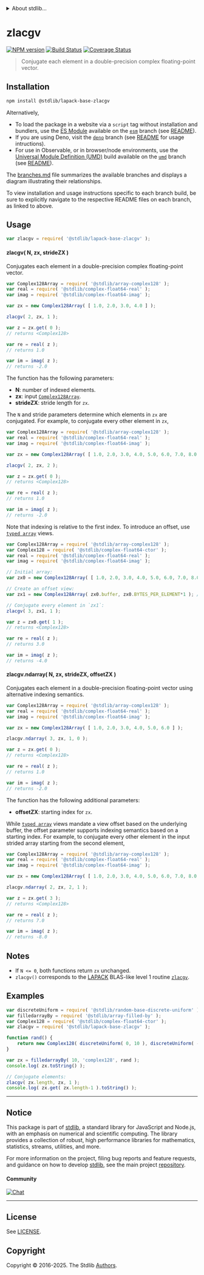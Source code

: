<!--

@license Apache-2.0

Copyright (c) 2025 The Stdlib Authors.

Licensed under the Apache License, Version 2.0 (the "License");
you may not use this file except in compliance with the License.
You may obtain a copy of the License at

   http://www.apache.org/licenses/LICENSE-2.0

Unless required by applicable law or agreed to in writing, software
distributed under the License is distributed on an "AS IS" BASIS,
WITHOUT WARRANTIES OR CONDITIONS OF ANY KIND, either express or implied.
See the License for the specific language governing permissions and
limitations under the License.

-->


<details>
  <summary>
    About stdlib...
  </summary>
  <p>We believe in a future in which the web is a preferred environment for numerical computation. To help realize this future, we've built stdlib. stdlib is a standard library, with an emphasis on numerical and scientific computation, written in JavaScript (and C) for execution in browsers and in Node.js.</p>
  <p>The library is fully decomposable, being architected in such a way that you can swap out and mix and match APIs and functionality to cater to your exact preferences and use cases.</p>
  <p>When you use stdlib, you can be absolutely certain that you are using the most thorough, rigorous, well-written, studied, documented, tested, measured, and high-quality code out there.</p>
  <p>To join us in bringing numerical computing to the web, get started by checking us out on <a href="https://github.com/stdlib-js/stdlib">GitHub</a>, and please consider <a href="https://opencollective.com/stdlib">financially supporting stdlib</a>. We greatly appreciate your continued support!</p>
</details>

# zlacgv

[![NPM version][npm-image]][npm-url] [![Build Status][test-image]][test-url] [![Coverage Status][coverage-image]][coverage-url] <!-- [![dependencies][dependencies-image]][dependencies-url] -->

> Conjugate each element in a double-precision complex floating-point vector.

<section class="installation">

## Installation

```bash
npm install @stdlib/lapack-base-zlacgv
```

Alternatively,

-   To load the package in a website via a `script` tag without installation and bundlers, use the [ES Module][es-module] available on the [`esm`][esm-url] branch (see [README][esm-readme]).
-   If you are using Deno, visit the [`deno`][deno-url] branch (see [README][deno-readme] for usage intructions).
-   For use in Observable, or in browser/node environments, use the [Universal Module Definition (UMD)][umd] build available on the [`umd`][umd-url] branch (see [README][umd-readme]).

The [branches.md][branches-url] file summarizes the available branches and displays a diagram illustrating their relationships.

To view installation and usage instructions specific to each branch build, be sure to explicitly navigate to the respective README files on each branch, as linked to above.

</section>

<section class="usage">

## Usage

```javascript
var zlacgv = require( '@stdlib/lapack-base-zlacgv' );
```

#### zlacgv( N, zx, strideZX )

Conjugates each element in a double-precision complex floating-point vector.

```javascript
var Complex128Array = require( '@stdlib/array-complex128' );
var real = require( '@stdlib/complex-float64-real' );
var imag = require( '@stdlib/complex-float64-imag' );

var zx = new Complex128Array( [ 1.0, 2.0, 3.0, 4.0 ] );

zlacgv( 2, zx, 1 );

var z = zx.get( 0 );
// returns <Complex128>

var re = real( z );
// returns 1.0

var im = imag( z );
// returns -2.0
```

The function has the following parameters:

-   **N**: number of indexed elements.
-   **zx**: input [`Complex128Array`][@stdlib/array/complex128].
-   **strideZX**: stride length for `zx`.

The `N` and stride parameters determine which elements in `zx` are conjugated. For example, to conjugate every other element in `zx`,

```javascript
var Complex128Array = require( '@stdlib/array-complex128' );
var real = require( '@stdlib/complex-float64-real' );
var imag = require( '@stdlib/complex-float64-imag' );

var zx = new Complex128Array( [ 1.0, 2.0, 3.0, 4.0, 5.0, 6.0, 7.0, 8.0 ] );

zlacgv( 2, zx, 2 );

var z = zx.get( 0 );
// returns <Complex128>

var re = real( z );
// returns 1.0

var im = imag( z );
// returns -2.0
```

Note that indexing is relative to the first index. To introduce an offset, use [`typed array`][mdn-typed-array] views.

<!-- eslint-disable stdlib/capitalized-comments -->

```javascript
var Complex128Array = require( '@stdlib/array-complex128' );
var Complex128 = require( '@stdlib/complex-float64-ctor' );
var real = require( '@stdlib/complex-float64-real' );
var imag = require( '@stdlib/complex-float64-imag' );

// Initial array:
var zx0 = new Complex128Array( [ 1.0, 2.0, 3.0, 4.0, 5.0, 6.0, 7.0, 8.0 ] );

// Create an offset view:
var zx1 = new Complex128Array( zx0.buffer, zx0.BYTES_PER_ELEMENT*1 ); // start at 2nd element

// Conjugate every element in `zx1`:
zlacgv( 3, zx1, 1 );

var z = zx0.get( 1 );
// returns <Complex128>

var re = real( z );
// returns 3.0

var im = imag( z );
// returns -4.0
```

#### zlacgv.ndarray( N, zx, strideZX, offsetZX )

Conjugates each element in a double-precision floating-point vector using alternative indexing semantics.

```javascript
var Complex128Array = require( '@stdlib/array-complex128' );
var real = require( '@stdlib/complex-float64-real' );
var imag = require( '@stdlib/complex-float64-imag' );

var zx = new Complex128Array( [ 1.0, 2.0, 3.0, 4.0, 5.0, 6.0 ] );

zlacgv.ndarray( 3, zx, 1, 0 );

var z = zx.get( 0 );
// returns <Complex128>

var re = real( z );
// returns 1.0

var im = imag( z );
// returns -2.0
```

The function has the following additional parameters:

-   **offsetZX**: starting index for `zx`.

While [`typed array`][mdn-typed-array] views mandate a view offset based on the underlying buffer, the offset parameter supports indexing semantics based on a starting index. For example, to conjugate every other element in the input strided array starting from the second element,

```javascript
var Complex128Array = require( '@stdlib/array-complex128' );
var real = require( '@stdlib/complex-float64-real' );
var imag = require( '@stdlib/complex-float64-imag' );

var zx = new Complex128Array( [ 1.0, 2.0, 3.0, 4.0, 5.0, 6.0, 7.0, 8.0 ] );

zlacgv.ndarray( 2, zx, 2, 1 );

var z = zx.get( 3 );
// returns <Complex128>

var re = real( z );
// returns 7.0

var im = imag( z );
// returns -8.0
```

</section>

<!-- /.usage -->

<section class="notes">

## Notes

-   If `N <= 0`, both functions return `zx` unchanged.
-   `zlacgv()` corresponds to the [LAPACK][lapack] BLAS-like level 1 routine [`zlacgv`][zlacgv].

</section>

<!-- /.notes -->

<section class="examples">

## Examples

<!-- eslint no-undef: "error" -->

```javascript
var discreteUniform = require( '@stdlib/random-base-discrete-uniform' );
var filledarrayBy = require( '@stdlib/array-filled-by' );
var Complex128 = require( '@stdlib/complex-float64-ctor' );
var zlacgv = require( '@stdlib/lapack-base-zlacgv' );

function rand() {
    return new Complex128( discreteUniform( 0, 10 ), discreteUniform( -5, 5 ) );
}

var zx = filledarrayBy( 10, 'complex128', rand );
console.log( zx.toString() );

// Conjugate elements:
zlacgv( zx.length, zx, 1 );
console.log( zx.get( zx.length-1 ).toString() );
```

</section>

<!-- /.examples -->

<!-- Section for related `stdlib` packages. Do not manually edit this section, as it is automatically populated. -->

<section class="related">

</section>

<!-- /.related -->

<!-- Section for all links. Make sure to keep an empty line after the `section` element and another before the `/section` close. -->


<section class="main-repo" >

* * *

## Notice

This package is part of [stdlib][stdlib], a standard library for JavaScript and Node.js, with an emphasis on numerical and scientific computing. The library provides a collection of robust, high performance libraries for mathematics, statistics, streams, utilities, and more.

For more information on the project, filing bug reports and feature requests, and guidance on how to develop [stdlib][stdlib], see the main project [repository][stdlib].

#### Community

[![Chat][chat-image]][chat-url]

---

## License

See [LICENSE][stdlib-license].


## Copyright

Copyright &copy; 2016-2025. The Stdlib [Authors][stdlib-authors].

</section>

<!-- /.stdlib -->

<!-- Section for all links. Make sure to keep an empty line after the `section` element and another before the `/section` close. -->

<section class="links">

[npm-image]: http://img.shields.io/npm/v/@stdlib/lapack-base-zlacgv.svg
[npm-url]: https://npmjs.org/package/@stdlib/lapack-base-zlacgv

[test-image]: https://github.com/stdlib-js/lapack-base-zlacgv/actions/workflows/test.yml/badge.svg?branch=main
[test-url]: https://github.com/stdlib-js/lapack-base-zlacgv/actions/workflows/test.yml?query=branch:main

[coverage-image]: https://img.shields.io/codecov/c/github/stdlib-js/lapack-base-zlacgv/main.svg
[coverage-url]: https://codecov.io/github/stdlib-js/lapack-base-zlacgv?branch=main

<!--

[dependencies-image]: https://img.shields.io/david/stdlib-js/lapack-base-zlacgv.svg
[dependencies-url]: https://david-dm.org/stdlib-js/lapack-base-zlacgv/main

-->

[chat-image]: https://img.shields.io/gitter/room/stdlib-js/stdlib.svg
[chat-url]: https://app.gitter.im/#/room/#stdlib-js_stdlib:gitter.im

[stdlib]: https://github.com/stdlib-js/stdlib

[stdlib-authors]: https://github.com/stdlib-js/stdlib/graphs/contributors

[umd]: https://github.com/umdjs/umd
[es-module]: https://developer.mozilla.org/en-US/docs/Web/JavaScript/Guide/Modules

[deno-url]: https://github.com/stdlib-js/lapack-base-zlacgv/tree/deno
[deno-readme]: https://github.com/stdlib-js/lapack-base-zlacgv/blob/deno/README.md
[umd-url]: https://github.com/stdlib-js/lapack-base-zlacgv/tree/umd
[umd-readme]: https://github.com/stdlib-js/lapack-base-zlacgv/blob/umd/README.md
[esm-url]: https://github.com/stdlib-js/lapack-base-zlacgv/tree/esm
[esm-readme]: https://github.com/stdlib-js/lapack-base-zlacgv/blob/esm/README.md
[branches-url]: https://github.com/stdlib-js/lapack-base-zlacgv/blob/main/branches.md

[stdlib-license]: https://raw.githubusercontent.com/stdlib-js/lapack-base-zlacgv/main/LICENSE

[lapack]: https://www.netlib.org/lapack

[zlacgv]: https://www.netlib.org/lapack/explore-html/d9/d50/group__lacgv_gae42087fcabd33130fcbac2aff031de8b.html#gae42087fcabd33130fcbac2aff031de8b

[mdn-typed-array]: https://developer.mozilla.org/en-US/docs/Web/JavaScript/Reference/Global_Objects/TypedArray

[@stdlib/array/complex128]: https://github.com/stdlib-js/array-complex128

</section>

<!-- /.links -->
